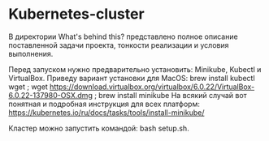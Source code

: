 # Kubernetes-cluster
В директории What's behind this? представлено полное описание поставленной задачи проекта, тонкости реализации и условия выполнения.

Перед запуском нужно предварительно установить: Minikube, Kubectl и VirtualBox. Приведу вариант установки для MacOS:
brew install kubectl wget ; wget https://download.virtualbox.org/virtualbox/6.0.22/VirtualBox-6.0.22-137980-OSX.dmg ; brew install minikube
На всякий случай вот понятная и подробная инструкция для всех платформ: https://kubernetes.io/ru/docs/tasks/tools/install-minikube/

Кластер можно запустить командой: bash setup.sh.
